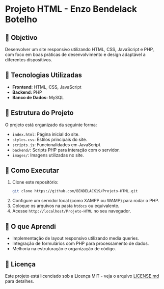# Projeto HTML - Enzo Bendelack Botelho

## 🎯 Objetivo

Desenvolver um site responsivo utilizando HTML, CSS, JavaScript e PHP, com foco em boas práticas de desenvolvimento e design adaptável a diferentes dispositivos.

## 🧱 Tecnologias Utilizadas

- **Frontend:** HTML, CSS, JavaScript
- **Backend:** PHP
- **Banco de Dados:** MySQL

## 📂 Estrutura do Projeto

O projeto está organizado da seguinte forma:

- `index.html`: Página inicial do site.
- `styles.css`: Estilos principais do site.
- `scripts.js`: Funcionalidades em JavaScript.
- `backend/`: Scripts PHP para interação com o servidor.
- `images/`: Imagens utilizadas no site.

## 🚀 Como Executar

1. Clone este repositório:
   ```bash
   git clone https://github.com/BENDELACK19/Projeto-HTML.git
   ```
2. Configure um servidor local (como XAMPP ou WAMP) para rodar o PHP.
3. Coloque os arquivos na pasta `htdocs` ou equivalente.
4. Acesse `http://localhost/Projeto-HTML` no seu navegador.

## 🧠 O que Aprendi

- Implementação de layout responsivo utilizando media queries.
- Integração de formulários com PHP para processamento de dados.
- Melhoria na estruturação e organização de código.

## 📄 Licença

Este projeto está licenciado sob a Licença MIT - veja o arquivo [LICENSE.md](LICENSE.md) para detalhes.
